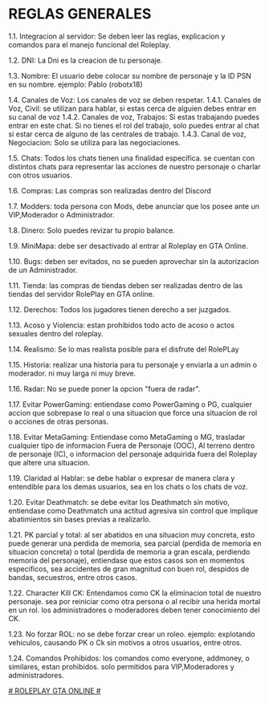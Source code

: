 # REGLAS GENERALES

1.1. Integracion al servidor: Se deben leer las reglas, explicacion y comandos para el manejo funcional del Roleplay.

1.2. DNI: La Dni es la creacion de tu personaje.

1.3. Nombre: El usuario debe colocar su nombre de personaje y la ID PSN en su nombre. ejemplo: Pablo (robotx18)

1.4. Canales de Voz: Los canales de voz se deben respetar.
1.4.1. Canales de Voz, Civil: se utilizan para hablar, si estas cerca de alguien debes entrar en su canal de voz
1.4.2. Canales de voz, Trabajos: Si estas trabajando puedes entrar en este chat. Si no tienes el rol del trabajo, solo puedes entrar al chat si estar cerca de alguno de las centrales de trabajo.
1.4.3. Canal de voz, Negociacion: Solo se utiliza para las negociaciones.

1.5. Chats: Todos los chats tienen una finalidad especifica. se cuentan con distintos chats para representar las acciones de nuestro personaje o charlar con otros usuarios. 

1.6. Compras: Las compras son realizadas dentro del Discord

1.7. Modders: toda persona con Mods, debe anunciar que los posee ante un VIP,Moderador o Administrador.

1.8. Dinero: Solo puedes revizar tu propio balance.

1.9. MiniMapa: debe ser desactivado al entrar al Roleplay en GTA Online.

1.10. Bugs: deben ser evitados, no se pueden aprovechar sin la autorizacion de un Administrador.

1.11. Tienda: las compras de tiendas deben ser realizadas dentro de las tiendas del servidor RolePlay en GTA online.

1.12. Derechos: Todos los jugadores tienen derecho a ser juzgados.

1.13. Acoso y Violencia: estan prohibidos todo acto de acoso o actos sexuales dentro del roleplay.

1.14. Realismo: Se lo mas realista posible para el disfrute del RolePLay

1.15. Historia: realizar una historia para tu personaje y enviarla a un admin o moderador. ni muy larga ni muy breve.

1.16. Radar: No se puede poner la opcion "fuera de radar".

1.17. Evitar PowerGaming: entiendase como PowerGaming o PG, cualquier accion que sobrepase lo real o una situacion que force una situacion de rol o acciones de otras personas. 

1.18. Evitar MetaGaming: Entiendase como MetaGaming o MG, trasladar cualquier tipo de informacion Fuera de Personaje (OOC), Al terreno dentro de personaje (IC), o informacion del personaje adquirida fuera del Roleplay que altere una situacion. 

1.19. Claridad al Hablar: se debe hablar o expresar de manera clara y entendible para los demas usuarios, sea en los chats o los chats de voz.

1.20. Evitar Deathmatch: se debe evitar los Deathmatch sin motivo, entiendase como Deathmatch una actitud agresiva sin control que implique abatimientos sin bases previas a realizarlo.

1.21. PK parcial y total: al ser abatidos en una situacion muy concreta, esto puede generar una perdida de memoria, sea parcial (perdida de memoria en situacion concreta) o total (perdida de memoria a gran escala, perdiendo memoria del personaje), entiendase que estos casos son en momentos especificos, sea accidentes de gran magnitud con buen rol, despidos de bandas, secuestros, entre otros casos.

1.22. Character Kill CK: Entendamos como CK la eliminacion total de nuestro personaje. sea por reiniciar como otra persona o al recibir una herida mortal en un rol. los administradores o moderadores deben tener conocimiento del CK.

1.23. No forzar ROL: no se debe forzar crear un roleo. ejemplo: explotando vehiculos, causando PK o Ck sin motivos a otros usuarios, entre otros.

1.24. Comandos Prohibidos: los comandos como everyone, addmoney, o similares, estan prohibidos. solo permitidos para VIP,Moderadores y administradores.

[# ROLEPLAY GTA ONLINE #](https://theredbladeclan.github.io/Beta-y-TRBC-RP/PAG2/)
